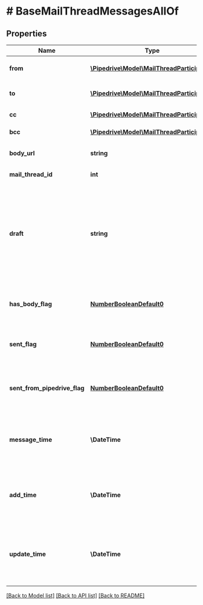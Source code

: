 # # BaseMailThreadMessagesAllOf

## Properties

Name | Type | Description | Notes
------------ | ------------- | ------------- | -------------
**from** | [**\Pipedrive\Model\MailThreadParticipant[]**](MailThreadParticipant.md) | Senders of the mail thread | [optional]
**to** | [**\Pipedrive\Model\MailThreadParticipant[]**](MailThreadParticipant.md) | Recipients of the mail thread | [optional]
**cc** | [**\Pipedrive\Model\MailThreadParticipant[]**](MailThreadParticipant.md) | Participants of the Cc | [optional]
**bcc** | [**\Pipedrive\Model\MailThreadParticipant[]**](MailThreadParticipant.md) | Participants of the Bcc | [optional]
**body_url** | **string** | A link to the mail thread message | [optional]
**mail_thread_id** | **int** | ID of the mail thread | [optional]
**draft** | **string** | If the mail message has a draft status then the value is the mail message object as JSON formatted string, otherwise &#x60;null&#x60;. | [optional]
**has_body_flag** | [**NumberBooleanDefault0**](NumberBooleanDefault0.md) | Whether the mail thread message has a body | [optional]
**sent_flag** | [**NumberBooleanDefault0**](NumberBooleanDefault0.md) | Whether the mail thread message is sent | [optional]
**sent_from_pipedrive_flag** | [**NumberBooleanDefault0**](NumberBooleanDefault0.md) | Whether the mail thread message is sent from Pipedrive | [optional]
**message_time** | **\DateTime** | The time when the mail message was received or created | [optional]
**add_time** | **\DateTime** | The time when the mail message was inserted to database | [optional]
**update_time** | **\DateTime** | The time when the mail message was updated in database received | [optional]

[[Back to Model list]](../../README.md#models) [[Back to API list]](../../README.md#endpoints) [[Back to README]](../../README.md)
